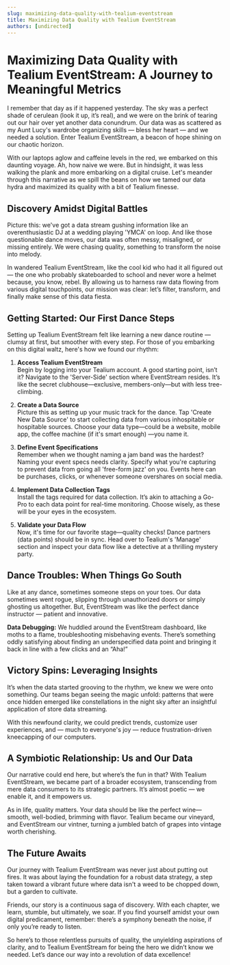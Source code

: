 ```yaml
---
slug: maximizing-data-quality-with-tealium-eventstream
title: Maximizing Data Quality with Tealium EventStream
authors: [undirected]
---
```



# Maximizing Data Quality with Tealium EventStream: A Journey to Meaningful Metrics

I remember that day as if it happened yesterday. The sky was a perfect shade of cerulean (look it up, it’s real), and we were on the brink of tearing out our hair over yet another data conundrum. Our data was as scattered as my Aunt Lucy's wardrobe organizing skills — bless her heart — and we needed a solution. Enter Tealium EventStream, a beacon of hope shining on our chaotic horizon.

With our laptops aglow and caffeine levels in the red, we embarked on this daunting voyage. Ah, how naive we were. But in hindsight, it was less walking the plank and more embarking on a digital cruise. Let's meander through this narrative as we spill the beans on how we tamed our data hydra and maximized its quality with a bit of Tealium finesse.

## Discovery Amidst Digital Battles

Picture this: we've got a data stream gushing information like an overenthusiastic DJ at a wedding playing 'YMCA' on loop. And like those questionable dance moves, our data was often messy, misaligned, or missing entirely. We were chasing quality, something to transform the noise into melody.

In wandered Tealium EventStream, like the cool kid who had it all figured out — the one who probably skateboarded to school and never wore a helmet because, you know, rebel. By allowing us to harness raw data flowing from various digital touchpoints, our mission was clear: let’s filter, transform, and finally make sense of this data fiesta.

## Getting Started: Our First Dance Steps 

Setting up Tealium EventStream felt like learning a new dance routine — clumsy at first, but smoother with every step. For those of you embarking on this digital waltz, here's how we found our rhythm:

1. **Access Tealium EventStream**  
   Begin by logging into your Tealium account. A good starting point, isn’t it? Navigate to the 'Server-Side' section where EventStream resides. It’s like the secret clubhouse—exclusive, members-only—but with less tree-climbing.

2. **Create a Data Source**  
   Picture this as setting up your music track for the dance. Tap 'Create New Data Source' to start collecting data from various inhospitable or hospitable sources. Choose your data type—could be a website, mobile app, the coffee machine (if it's smart enough) —you name it.

3. **Define Event Specifications**  
   Remember when we thought naming a jam band was the hardest? Naming your event specs needs clarity. Specify what you're capturing to prevent data from going all 'free-form jazz' on you. Events here can be purchases, clicks, or whenever someone overshares on social media.

4. **Implement Data Collection Tags**  
   Install the tags required for data collection. It’s akin to attaching a Go-Pro to each data point for real-time monitoring. Choose wisely, as these will be your eyes in the ecosystem.

5. **Validate your Data Flow**  
   Now, it's time for our favorite stage—quality checks! Dance partners (data points) should be in sync. Head over to Tealium's 'Manage' section and inspect your data flow like a detective at a thrilling mystery party.

## Dance Troubles: When Things Go South

Like at any dance, sometimes someone steps on your toes. Our data sometimes went rogue, slipping through unauthorized doors or simply ghosting us altogether. But, EventStream was like the perfect dance instructor — patient and innovative.

**Data Debugging:** We huddled around the EventStream dashboard, like moths to a flame, troubleshooting misbehaving events. There’s something oddly satisfying about finding an underspecified data point and bringing it back in line with a few clicks and an “Aha!”

## Victory Spins: Leveraging Insights 

It’s when the data started grooving to the rhythm, we knew we were onto something. Our teams began seeing the magic unfold: patterns that were once hidden emerged like constellations in the night sky after an insightful application of store data streaming.

With this newfound clarity, we could predict trends, customize user experiences, and — much to everyone's joy — reduce frustration-driven kneecapping of our computers.

## A Symbiotic Relationship: Us and Our Data

Our narrative could end here, but where’s the fun in that? With Tealium EventStream, we became part of a broader ecosystem, transcending from mere data consumers to its strategic partners. It’s almost poetic — we enable it, and it empowers us.

As in life, quality matters. Your data should be like the perfect wine—smooth, well-bodied, brimming with flavor. Tealium became our vineyard, and EventStream our vintner, turning a jumbled batch of grapes into vintage worth cherishing. 

## The Future Awaits

Our journey with Tealium EventStream was never just about putting out fires. It was about laying the foundation for a robust data strategy, a step taken toward a vibrant future where data isn't a weed to be chopped down, but a garden to cultivate.

Friends, our story is a continuous saga of discovery. With each chapter, we learn, stumble, but ultimately, we soar. If you find yourself amidst your own digital predicament, remember: there’s a symphony beneath the noise, if only you’re ready to listen. 

So here’s to those relentless pursuits of quality, the unyielding aspirations of clarity, and to Tealium EventStream for being the hero we didn’t know we needed. Let’s dance our way into a revolution of data excellence!